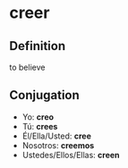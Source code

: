 # creer

## Definition
to believe

## Conjugation

- Yo: **creo**
- Tú: **crees**
- Él/Ella/Usted: **cree**
- Nosotros: **creemos**
- Ustedes/Ellos/Ellas: **creen**